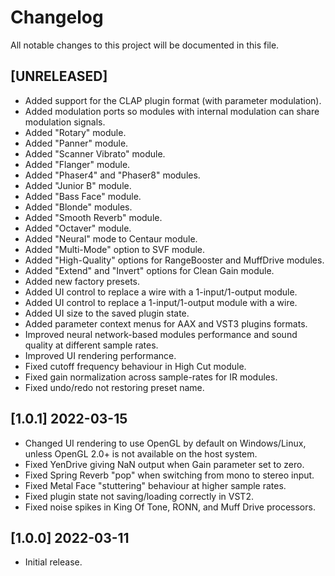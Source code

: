# Changelog

All notable changes to this project will be documented in this file.

## [UNRELEASED]
- Added support for the CLAP plugin format (with parameter modulation).
- Added modulation ports so modules with internal modulation can share modulation signals.
- Added "Rotary" module.
- Added "Panner" module.
- Added "Scanner Vibrato" module.
- Added "Flanger" module.
- Added "Phaser4" and "Phaser8" modules.
- Added "Junior B" module.
- Added "Bass Face" module.
- Added "Blonde" modules.
- Added "Smooth Reverb" module.
- Added "Octaver" module.
- Added "Neural" mode to Centaur module.
- Added "Multi-Mode" option to SVF module.
- Added "High-Quality" options for RangeBooster and MuffDrive modules.
- Added "Extend" and "Invert" options for Clean Gain module.
- Added new factory presets.
- Added UI control to replace a wire with a 1-input/1-output module.
- Added UI control to replace a 1-input/1-output module with a wire.
- Added UI size to the saved plugin state.
- Added parameter context menus for AAX and VST3 plugins formats.
- Improved neural network-based modules performance and sound quality at different sample rates.
- Improved UI rendering performance.
- Fixed cutoff frequency behaviour in High Cut module.
- Fixed gain normalization across sample-rates for IR modules.
- Fixed undo/redo not restoring preset name.

## [1.0.1] 2022-03-15
- Changed UI rendering to use OpenGL by default on Windows/Linux, unless OpenGL 2.0+ is not available on the host system.
- Fixed YenDrive giving NaN output when Gain parameter set to zero.
- Fixed Spring Reverb "pop" when switching from mono to stereo input.
- Fixed Metal Face "stuttering" behaviour at higher sample rates.
- Fixed plugin state not saving/loading correctly in VST2.
- Fixed noise spikes in King Of Tone, RONN, and Muff Drive processors.

## [1.0.0] 2022-03-11
- Initial release.
